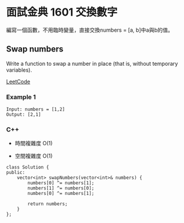 # 面試金典 1601 交換數字

編寫一個函數，不用臨時變量，直接交換numbers = [a, b]中a與b的值。
 
##  Swap numbers

Write a function to swap a number in place (that is, without temporary variables).

[LeetCode](https://leetcode-cn.com/problems/swap-numbers-lcci/)


### Example 1

```
Input: numbers = [1,2]
Output: [2,1]
```

### C++ 

* 時間複雜度 O(1)

* 空間複雜度 O(1)

```
class Solution {
public:
    vector<int> swapNumbers(vector<int>& numbers) {
        numbers[0] ^= numbers[1];
        numbers[1] ^= numbers[0];
        numbers[0] ^= numbers[1];

        return numbers;
    }
};
```
